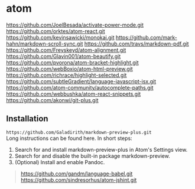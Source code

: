 # atom
https://github.com/JoelBesada/activate-power-mode.git
https://github.com/orktes/atom-react.git
https://github.com/kevinsawicki/monokai.git
https://github.com/mark-hahn/markdown-scroll-sync.git
https://github.com/travs/markdown-pdf.git
https://github.com/Freyskeyd/atom-alignment.git
https://github.com/Glavin001/atom-beautify.git
https://github.com/pvorona/atom-bracket-highlight.git
https://github.com/webBoxio/atom-html-preview.git
https://github.com/richrace/highlight-selected.git
https://github.com/subtleGradient/language-javascript-jsx.git
https://github.com/atom-community/autocomplete-paths.git
https://github.com/webbushka/atom-react-snippets.git
https://github.com/akonwi/git-plus.git
## Installation
`https://github.com/Galadirith/markdown-preview-plus.git`  
Long instructions can be found here. In short steps:
1. Search for and install markdown-preview-plus in Atom's Settings view.
2. Search for and disable the built-in package markdown-preview.
3. (Optional) Install and enable Pandoc.

>https://github.com/gandm/language-babel.git  
https://github.com/sindresorhus/atom-jshint.git  
